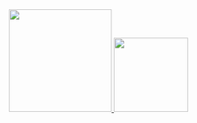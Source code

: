 <div align="center">
  <a href="https://github.com/Iguu42">
  <img height="180em" src="https://github-readme-stats.vercel.app/api?username=Iguu42&show_icons=true&theme=tokyonight&count_private=true&"/>
  <img height="130em" src="https://github-readme-stats.vercel.app/api/top-langs/?username=Iguu42&layout=compact&langs_count=7&theme=tokyonight"/>
</div>
